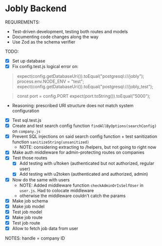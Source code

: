 # Jobly Backend

REQUIREMENTS:
- Test-driven development, testing both routes and models
- Documenting code changes along the way
- Use Zod as the schema verifier

TODO:
- [x] Set up database
- [x] Fix config.test.js logical error on:
>   expect(config.getDatabaseUri()).toEqual("postgresql:///jobly");
>   process.env.NODE_ENV = "test";
>   expect(config.getDatabaseUri()).toEqual("postgresql:///jobly_test");

>    const port = config.PORT
>    expect(port.toString()).toEqual("5000");
-   Reasoning: prescribed URI structure does not match system configuration
- [x] Test sql.test.js 
- [x] Create and test search config function `findAllByOptions(searchConfig)` on `company.js`
- [x] Prevent SQL injections on said search config function + test sanitization function `sanitizeString(unsanitized)`
    - NOTE: considering extracting to /helpers, but not going to right now
- [X] Make auth middleware for admin-protecting routes on companies
- [X] Test those routes
    - [X] Add testing with u1token (authenticated but not authorized, regular user)
    - [X] Add testing with u2token (authenticated and authorized, admin)
- [X] Now do the same with users
    - NOTE: Added middleware function `checkAdminOrIsSelfUser` in `user.js`. Had to colocate middleware
    - otherwise the middleware couldn't catch the params
- [X] Make job schema
- [X] Make job model
- [X] Test job model
- [X] Make job route
- [X] Test job route
- [X] Allow to fetch job data from user

NOTES: 
handle = company ID
